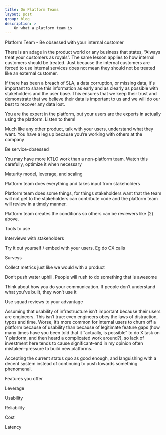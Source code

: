 ```yaml
---
title: On Platform Teams
layout: post
group: blog
description: >
    On what a platform team is
---
```


Platform Team - Be obsessed with your internal customer 

There is an adage in the product world or any business that states, “Always treat your customers as royals”. The same lesson applies to how internal customers should be treated. Just because the internal customers are forced to use internal services does not mean they should not be treated like an external customer.   

 

If there has been a breach of SLA, a data corruption, or missing data, it's important to share this information as early and as clearly as possible with stakeholders and the user base. This ensures that we keep their trust and demonstrate that we believe their data is important to us and we will do our best to recover any data lost. 

 

You are the expert in the platform, but your users are the experts in actually using the platform. Listen to them! 

 

Much like any other product, talk with your users, understand what they want. You have a leg up because you’re working with others at the company 

 

Be service-obsessed 

 

You may have more KTLO work than a non-platform team. Watch this carefully, optimize it when necessary 

 

Maturity model, leverage, and scaling 

Platform team does everything and takes input from stakeholders 

Platform team does some things, for things stakeholders want that the team will not get to the stakeholders can contribute code and the platform team will review in a timely manner. 

Platform team creates the conditions so others can be reviewers like (2) above. 

 

Tools to use 

Interviews with stakeholders 

Try it out yourself / embed with your users. Eg do CX calls 

Surveys 

Collect metrics just like we would with a product 

 

Don’t push water uphill. People will rush to do something that is awesome 

 

Think about how you do your communication. If people don’t understand what you’ve built, they won’t use it 

 

Use squad reviews to your advantage 

 

Assuming that usability of infrastructure isn’t important because their users are engineers. This isn’t true: even engineers obey the laws of distraction, typos and time. Worse, it’s more common for internal users to churn off a platform because of usability than because of legitimate feature gaps (how many times have you been told that it “actually, is possible” to do X task on Y platform, and then heard a complicated work around?), so lack of investment here tends to cause significant–and in my opinion often mistaken–pressure to build new platforms. 

Accepting the current status quo as good enough, and languishing with a decent system instead of continuing to push towards something phenomenal. 

Features you offer 

Leverage 

Usability 

Reliability 

Cost 

Latency 
